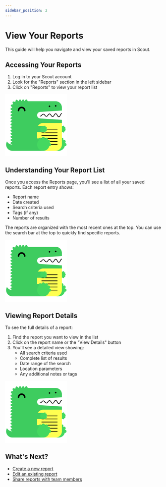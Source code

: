 ```yaml
---
sidebar_position: 2
---
```


# View Your Reports

This guide will help you navigate and view your saved reports in Scout.

## Accessing Your Reports

1. Log in to your Scout account
2. Look for the "Reports" section in the left sidebar
3. Click on "Reports" to view your report list

![Reports Sidebar](/img/docusaurus.png)

## Understanding Your Report List

Once you access the Reports page, you'll see a list of all your saved reports. Each report entry shows:

- Report name
- Date created
- Search criteria used
- Tags (if any)
- Number of results

The reports are organized with the most recent ones at the top. You can use the search bar at the top to quickly find specific reports.

![Report List](/img/docusaurus.png)

## Viewing Report Details

To see the full details of a report:

1. Find the report you want to view in the list
2. Click on the report name or the "View Details" button
3. You'll see a detailed view showing:
   - All search criteria used
   - Complete list of results
   - Date range of the search
   - Location parameters
   - Any additional notes or tags

![Report Details](/img/docusaurus.png)

## What's Next?

- [Create a new report](create-a-report.md)
- [Edit an existing report](edit-report.md)
- [Share reports with team members](share-reports.md)
